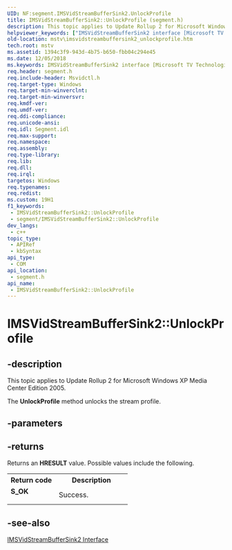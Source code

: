 ```yaml
---
UID: NF:segment.IMSVidStreamBufferSink2.UnlockProfile
title: IMSVidStreamBufferSink2::UnlockProfile (segment.h)
description: This topic applies to Update Rollup 2 for Microsoft Windows XP Media Center Edition 2005.
helpviewer_keywords: ["IMSVidStreamBufferSink2 interface [Microsoft TV Technologies]","UnlockProfile method","IMSVidStreamBufferSink2.UnlockProfile","IMSVidStreamBufferSink2::UnlockProfile","IMSVidStreamBufferSink2UnlockProfile","UnlockProfile","UnlockProfile method [Microsoft TV Technologies]","UnlockProfile method [Microsoft TV Technologies]","IMSVidStreamBufferSink2 interface","mstv.imsvidstreambuffersink2_unlockprofile","segment/IMSVidStreamBufferSink2::UnlockProfile"]
old-location: mstv\imsvidstreambuffersink2_unlockprofile.htm
tech.root: mstv
ms.assetid: 1394c3f9-943d-4b75-b650-fbb04c294e45
ms.date: 12/05/2018
ms.keywords: IMSVidStreamBufferSink2 interface [Microsoft TV Technologies],UnlockProfile method, IMSVidStreamBufferSink2.UnlockProfile, IMSVidStreamBufferSink2::UnlockProfile, IMSVidStreamBufferSink2UnlockProfile, UnlockProfile, UnlockProfile method [Microsoft TV Technologies], UnlockProfile method [Microsoft TV Technologies],IMSVidStreamBufferSink2 interface, mstv.imsvidstreambuffersink2_unlockprofile, segment/IMSVidStreamBufferSink2::UnlockProfile
req.header: segment.h
req.include-header: Msvidctl.h
req.target-type: Windows
req.target-min-winverclnt: 
req.target-min-winversvr: 
req.kmdf-ver: 
req.umdf-ver: 
req.ddi-compliance: 
req.unicode-ansi: 
req.idl: Segment.idl
req.max-support: 
req.namespace: 
req.assembly: 
req.type-library: 
req.lib: 
req.dll: 
req.irql: 
targetos: Windows
req.typenames: 
req.redist: 
ms.custom: 19H1
f1_keywords:
 - IMSVidStreamBufferSink2::UnlockProfile
 - segment/IMSVidStreamBufferSink2::UnlockProfile
dev_langs:
 - c++
topic_type:
 - APIRef
 - kbSyntax
api_type:
 - COM
api_location:
 - segment.h
api_name:
 - IMSVidStreamBufferSink2::UnlockProfile
---
```


# IMSVidStreamBufferSink2::UnlockProfile


## -description

This topic applies to Update Rollup 2 for Microsoft Windows XP Media Center Edition 2005.
        



The <b>UnlockProfile</b> method unlocks the stream profile.

## -parameters

## -returns

Returns an <b>HRESULT</b> value. Possible values include the following.

<table>
<tr>
<th>Return code</th>
<th>Description</th>
</tr>
<tr>
<td width="40%">
<dl>
<dt><b>S_OK</b></dt>
</dl>
</td>
<td width="60%">
Success.

</td>
</tr>
</table>

## -see-also

<a href="/windows/desktop/api/segment/nn-segment-imsvidstreambuffersink2">IMSVidStreamBufferSink2 Interface</a>

